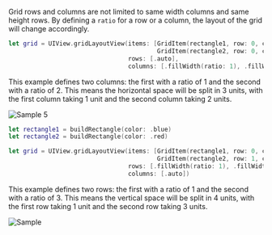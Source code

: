 Grid rows and columns are not limited to same width columns and same height rows.
By defining a `ratio` for a row or a column, the layout of the grid will change accordingly.
```swift
let grid = UIView.gridLayoutView(items: [GridItem(rectangle1, row: 0, column: 0),
                                         GridItem(rectangle2, row: 0, column: 1)],
                                 rows: [.auto],
                                 columns: [.fillWidth(ratio: 1), .fillWidth(ratio: 2)])
```
This example defines two columns: the first with a ratio of 1 and the second with a ratio of 2. This means the horizontal space will be split in 3 units, with the first column taking 1 unit and the second column taking 2 units.

![Sample 5](https://github.com/mihaimihaila/GridLayout/blob/master/GridLayout/Output/5.png "Sample 5")

```swift
let rectangle1 = buildRectangle(color: .blue)
let rectangle2 = buildRectangle(color: .red)

let grid = UIView.gridLayoutView(items: [GridItem(rectangle1, row: 0, column: 0),
                                         GridItem(rectangle2, row: 1, column: 0)],
                                 rows: [.fillWidth(ratio: 1), .fillWidth(ratio: 3)],
                                 columns: [.auto])
```
This example defines two rows: the first with a ratio of 1 and the second with a ratio of 3. This means the vertical space will be split in 4 units, with the first row taking 1 unit and the second row taking 3 units.

![Sample](https://github.com/mihaimihaila/GridLayout/blob/master/GridLayout/Output/6.png "Sample")